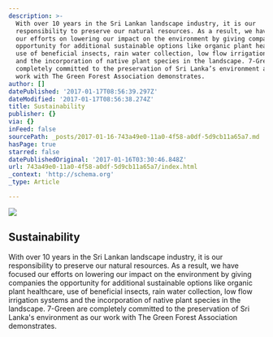 ```yaml
---
description: >-
  With over 10 years in the Sri Lankan landscape industry, it is our
  responsibility to preserve our natural resources. As a result, we have focused
  our efforts on lowering our impact on the environment by giving companies the
  opportunity for additional sustainable options like organic plant healthcare,
  use of beneficial insects, rain water collection, low flow irrigation systems
  and the incorporation of native plant species in the landscape. 7-Green are
  completely committed to the preservation of Sri Lanka’s environment as our
  work with The Green Forest Association demonstrates.
author: []
datePublished: '2017-01-17T08:56:39.297Z'
dateModified: '2017-01-17T08:56:38.274Z'
title: Sustainability
publisher: {}
via: {}
inFeed: false
sourcePath: _posts/2017-01-16-743a49e0-11a0-4f58-a0df-5d9cb11a65a7.md
hasPage: true
starred: false
datePublishedOriginal: '2017-01-16T03:30:46.848Z'
url: 743a49e0-11a0-4f58-a0df-5d9cb11a65a7/index.html
_context: 'http://schema.org'
_type: Article

---
```

![](https://the-grid-user-content.s3-us-west-2.amazonaws.com/ebc705ba-33c7-40e1-942a-0fb4d08e92e1.jpg)

## Sustainability

With over 10 years in the Sri Lankan landscape industry, it is our responsibility to preserve our natural resources. As a result, we have focused our efforts on lowering our impact on the environment by giving companies the opportunity for additional sustainable options like organic plant healthcare, use of beneficial insects, rain water collection, low flow irrigation systems and the incorporation of native plant species in the landscape. 7-Green are completely committed to the preservation of Sri Lanka's environment as our work with The Green Forest Association demonstrates.